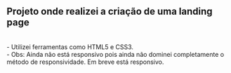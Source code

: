 ## Projeto onde realizei a criação de uma landing page

<br>
- Utilizei ferramentas como HTML5 e CSS3.
<br>
- Obs: Ainda não está responsivo pois ainda não dominei completamente o método de responsividade. Em breve está responsivo.
